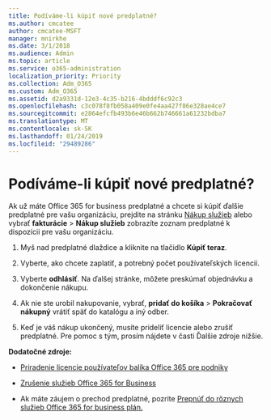 ```yaml
---
title: Podíváme-li kúpiť nové predplatné?
ms.author: cmcatee
author: cmcatee-MSFT
manager: mnirkhe
ms.date: 3/1/2018
ms.audience: Admin
ms.topic: article
ms.service: o365-administration
localization_priority: Priority
ms.collection: Adm_O365
ms.custom: Adm_O365
ms.assetid: d2a9331d-12e3-4c35-b216-4bdddf6c92c3
ms.openlocfilehash: c3c078f8fb058a409e0fe4aa427f86e328ae4ce7
ms.sourcegitcommit: e2864efcfb493b6e46b662b746661a61232bdba7
ms.translationtype: MT
ms.contentlocale: sk-SK
ms.lasthandoff: 01/24/2019
ms.locfileid: "29489286"
---
```

# <a name="looking-to-buy-a-new-subscription"></a>Podíváme-li kúpiť nové predplatné?

Ak už máte Office 365 for business predplatné a chcete si kúpiť ďalšie predplatné pre vašu organizáciu, prejdite na stránku [Nákup služieb](https://go.microsoft.com/fwlink/p/?linkid=868433) alebo vybrať **fakturácie** \> **Nákup služieb** zobrazíte zoznam predplatné k dispozícii pre vašu organizáciu. 
  
1. Myš nad predplatné dlaždice a kliknite na tlačidlo **Kúpiť teraz**.
    
2. Vyberte, ako chcete zaplatiť, a potrebný počet používateľských licencií.
    
3. Vyberte **odhlásiť**. Na ďalšej stránke, môžete preskúmať objednávku a dokončenie nákupu.
    
4. Ak nie ste urobil nakupovanie, vybrať, **pridať do košíka** \> **Pokračovať nákupný** vrátiť späť do katalógu a iný odber. 
    
5. Keď je váš nákup ukončený, musíte prideliť licencie alebo zrušiť predplatné. Pre pomoc s tým, prosím nájdete v časti Ďalšie zdroje nižšie.
    
 **Dodatočné zdroje:**
  
- [Priradenie licencie používateľov balíka Office 365 pre podniky](https://support.office.com/article/997596b5-4173-4627-b915-36abac6786dc)
    
- [Zrušenie služieb Office 365 for Business](https://support.office.com/article/b1bc0bef-4608-4601-813a-cdd9f746709a)
    
- Ak máte záujem o prechod predplatné, pozrite [Prepnúť do rôznych služieb Office 365 for business plán.](https://support.office.com/article/73318661-8f33-478b-bcc7-fb8d69dbb22a)
    

